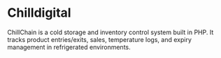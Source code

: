 # Chilldigital

ChillChain is a cold storage and inventory control system built in PHP. It tracks product entries/exits, sales, temperature logs, and expiry management in refrigerated environments.
